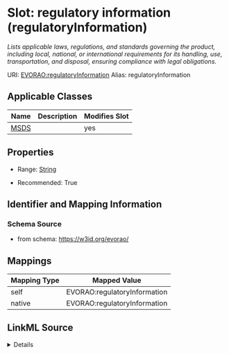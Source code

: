 

# Slot: regulatory information (regulatoryInformation) 


_Lists applicable laws, regulations, and standards governing the product, including local, national, or international requirements for its handling, use, transportation, and disposal, ensuring compliance with legal obligations._





URI: [EVORAO:regulatoryInformation](https://w3id.org/evorao/regulatoryInformation)
Alias: regulatoryInformation

<!-- no inheritance hierarchy -->





## Applicable Classes

| Name | Description | Modifies Slot |
| --- | --- | --- |
| [MSDS](MSDS.md) |  |  yes  |







## Properties

* Range: [String](String.md)

* Recommended: True





## Identifier and Mapping Information







### Schema Source


* from schema: https://w3id.org/evorao/




## Mappings

| Mapping Type | Mapped Value |
| ---  | ---  |
| self | EVORAO:regulatoryInformation |
| native | EVORAO:regulatoryInformation |




## LinkML Source

<details>
```yaml
name: regulatoryInformation
description: Lists applicable laws, regulations, and standards governing the product,
  including local, national, or international requirements for its handling, use,
  transportation, and disposal, ensuring compliance with legal obligations.
title: regulatory information
from_schema: https://w3id.org/evorao/
rank: 1000
alias: regulatoryInformation
domain_of:
- MSDS
range: string
required: false
recommended: true
multivalued: false

```
</details>